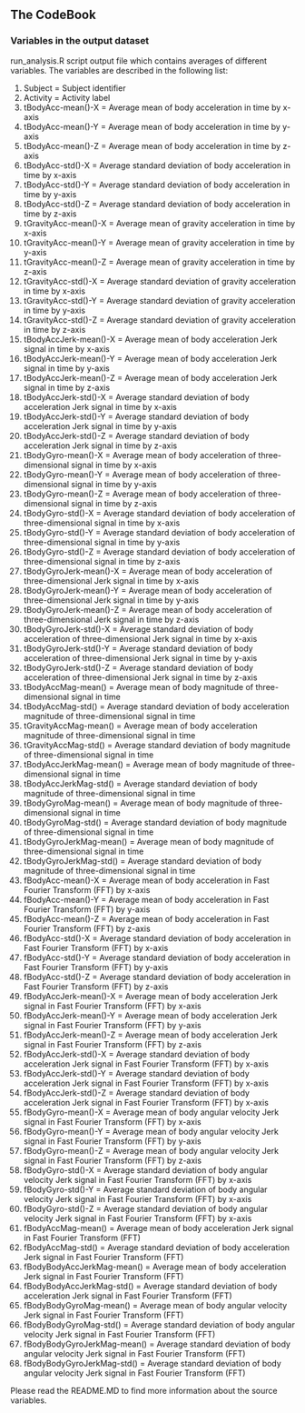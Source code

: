 ## The CodeBook

### Variables in the output dataset
run_analysis.R script output file which contains averages of different variables.
The variables are described in the following list:

1.  Subject = Subject identifier
2.  Activity = Activity label
3.  tBodyAcc-mean()-X = Average mean of body acceleration in time by x-axis
4.  tBodyAcc-mean()-Y = Average mean of body acceleration in time by y-axis
5.  tBodyAcc-mean()-Z = Average mean of body acceleration in time by z-axis
6.  tBodyAcc-std()-X  = Average standard deviation of body acceleration in time by x-axis
7.  tBodyAcc-std()-Y  = Average standard deviation of body acceleration in time by y-axis
8.  tBodyAcc-std()-Z  = Average standard deviation of body acceleration in time by z-axis
9.  tGravityAcc-mean()-X  = Average mean of gravity acceleration in time by x-axis
10.  tGravityAcc-mean()-Y  = Average mean of gravity acceleration in time by y-axis
11.  tGravityAcc-mean()-Z  = Average mean of gravity acceleration in time by z-axis
12.  tGravityAcc-std()-X  = Average standard deviation of gravity acceleration in time by x-axis
13.  tGravityAcc-std()-Y  = Average standard deviation of gravity acceleration in time by y-axis
14.  tGravityAcc-std()-Z  = Average standard deviation of gravity acceleration in time by z-axis
15.  tBodyAccJerk-mean()-X = Average mean of body acceleration Jerk signal in time by x-axis
16.  tBodyAccJerk-mean()-Y  = Average mean of body acceleration Jerk signal in time by y-axis
17.  tBodyAccJerk-mean()-Z  = Average mean of body acceleration Jerk signal in time by z-axis
18.  tBodyAccJerk-std()-X  = Average standard deviation of body acceleration Jerk signal in time by x-axis
19.  tBodyAccJerk-std()-Y  = Average standard deviation of body acceleration Jerk signal in time by y-axis
20.  tBodyAccJerk-std()-Z  = Average standard deviation of body acceleration Jerk signal in time by z-axis
21.  tBodyGyro-mean()-X  = Average mean of body acceleration of three-dimensional signal in time by x-axis
22.  tBodyGyro-mean()-Y  = Average mean of body acceleration of three-dimensional signal in time by y-axis
23.  tBodyGyro-mean()-Z  = Average mean of body acceleration of three-dimensional signal in time by z-axis
24.  tBodyGyro-std()-X  = Average standard deviation of body acceleration of three-dimensional signal in time by x-axis
25.  tBodyGyro-std()-Y  = Average standard deviation of body acceleration of three-dimensional signal in time by y-axis
26.  tBodyGyro-std()-Z  = Average standard deviation of body acceleration of three-dimensional signal in time by z-axis
27.  tBodyGyroJerk-mean()-X  = Average mean of body acceleration of three-dimensional Jerk signal in time by x-axis
28.  tBodyGyroJerk-mean()-Y  = Average mean of body acceleration of three-dimensional Jerk signal in time by y-axis
29.  tBodyGyroJerk-mean()-Z  = Average mean of body acceleration of three-dimensional Jerk signal in time by z-axis
30.  tBodyGyroJerk-std()-X  = Average standard deviation of body acceleration of three-dimensional Jerk signal in time by x-axis
31.  tBodyGyroJerk-std()-Y  = Average standard deviation of body acceleration of three-dimensional Jerk signal in time by y-axis
32.  tBodyGyroJerk-std()-Z  = Average standard deviation of body acceleration of three-dimensional Jerk signal in time by z-axis
33.  tBodyAccMag-mean()  = Average mean of body magnitude of three-dimensional signal in time
34.  tBodyAccMag-std()  = Average standard deviation of body acceleration magnitude of three-dimensional signal in time
35.  tGravityAccMag-mean()  = Average mean of body acceleration magnitude of three-dimensional signal in time
36.  tGravityAccMag-std()  = Average standard deviation of body magnitude of three-dimensional signal in time
37.  tBodyAccJerkMag-mean()  = Average mean of body magnitude of three-dimensional signal in time
38.  tBodyAccJerkMag-std()  = Average standard deviation of body magnitude of three-dimensional signal in time
39.  tBodyGyroMag-mean()  = Average mean of body magnitude of three-dimensional signal in time
40.  tBodyGyroMag-std()  = Average standard deviation of body magnitude of three-dimensional signal in time
41.  tBodyGyroJerkMag-mean()  = Average mean of body magnitude of three-dimensional signal in time
42.  tBodyGyroJerkMag-std()  = Average standard deviation of body magnitude of three-dimensional signal in time
43.  fBodyAcc-mean()-X  = Average mean of body acceleration in Fast Fourier Transform (FFT) by x-axis
44.  fBodyAcc-mean()-Y  = Average mean of body acceleration in Fast Fourier Transform (FFT) by y-axis
45.  fBodyAcc-mean()-Z  = Average mean of body acceleration in Fast Fourier Transform (FFT) by z-axis
46.  fBodyAcc-std()-X  = Average standard deviation of body acceleration in Fast Fourier Transform (FFT) by x-axis
47.  fBodyAcc-std()-Y  = Average standard deviation of body acceleration in Fast Fourier Transform (FFT) by y-axis
48.  fBodyAcc-std()-Z  = Average standard deviation of body acceleration in Fast Fourier Transform (FFT) by z-axis
49.  fBodyAccJerk-mean()-X  = Average mean of body acceleration Jerk signal in Fast Fourier Transform (FFT) by x-axis
50.  fBodyAccJerk-mean()-Y  = Average mean of body acceleration Jerk signal in Fast Fourier Transform (FFT) by y-axis
51.  fBodyAccJerk-mean()-Z  = Average mean of body acceleration Jerk signal in Fast Fourier Transform (FFT) by z-axis
52.  fBodyAccJerk-std()-X  = Average standard deviation of body acceleration Jerk signal in Fast Fourier Transform (FFT) by x-axis
53.  fBodyAccJerk-std()-Y  = Average standard deviation of body acceleration Jerk signal in Fast Fourier Transform (FFT) by x-axis
54.  fBodyAccJerk-std()-Z  = Average standard deviation of body acceleration Jerk signal in Fast Fourier Transform (FFT) by x-axis
55.  fBodyGyro-mean()-X  = Average mean of body angular velocity Jerk signal in Fast Fourier Transform (FFT) by x-axis
56.  fBodyGyro-mean()-Y  = Average mean of body angular velocity Jerk signal in Fast Fourier Transform (FFT) by y-axis
57.  fBodyGyro-mean()-Z  = Average mean of body angular velocity Jerk signal in Fast Fourier Transform (FFT) by z-axis
58.  fBodyGyro-std()-X  = Average standard deviation of body angular velocity Jerk signal in Fast Fourier Transform (FFT) by x-axis
59.  fBodyGyro-std()-Y  = Average standard deviation of body angular velocity Jerk signal in Fast Fourier Transform (FFT) by x-axis
60.  fBodyGyro-std()-Z  = Average standard deviation of body angular velocity Jerk signal in Fast Fourier Transform (FFT) by x-axis
61.  fBodyAccMag-mean()  = Average mean of body acceleration Jerk signal in Fast Fourier Transform (FFT)
62.  fBodyAccMag-std()  = Average standard deviation of body acceleration Jerk signal in Fast Fourier Transform (FFT)
63.  fBodyBodyAccJerkMag-mean()  = Average mean of body acceleration Jerk signal in Fast Fourier Transform (FFT)
64.  fBodyBodyAccJerkMag-std()  = Average standard deviation of body acceleration Jerk signal in Fast Fourier Transform (FFT)
65.  fBodyBodyGyroMag-mean()  = Average mean of body angular velocity Jerk signal in Fast Fourier Transform (FFT)
66.  fBodyBodyGyroMag-std()  = Average standard deviation of body angular velocity Jerk signal in Fast Fourier Transform (FFT)
67.  fBodyBodyGyroJerkMag-mean()  = Average standard deviation of body angular velocity Jerk signal in Fast Fourier Transform (FFT)
68.  fBodyBodyGyroJerkMag-std() = Average standard deviation of body angular velocity Jerk signal in Fast Fourier Transform (FFT)

Please read the README.MD to find more information about the source variables.

